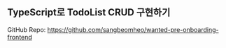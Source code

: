 ## TypeScript로 TodoList CRUD 구현하기

GitHub Repo: https://github.com/sangbeomheo/wanted-pre-onboarding-frontend
